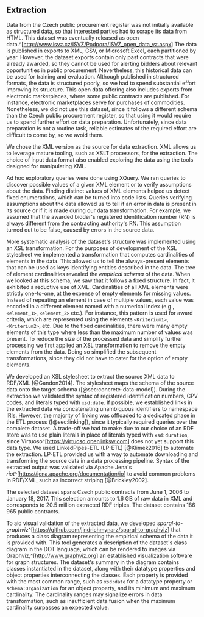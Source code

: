 ## Extraction

Data from the Czech public procurement register was not initially available as structured data, so that interested parties had to scrape its data from HTML.
This dataset was eventually released as open data.^[<http://www.isvz.cz/ISVZ/Podpora/ISVZ_open_data_vz.aspx>]
The data is published in exports to XML, CSV, or Microsoft Excel, each partitioned by year.
However, the dataset exports contain only past contracts that were already awarded, so they cannot be used for alerting bidders about relevant opportunities in public procurement.
Nevertheless, this historical data can be used for training and evaluation.
Although published in structured formats, the data is structured poorly, so we had to spend substantial effort improving its structure.
This open data offering also includes exports from electronic marketplaces, where some public contracts are published.
For instance, electronic marketplaces serve for purchases of commodities.
Nonetheless, we did not use this dataset, since it follows a different schema than the Czech public procurement register, so that using it would require us to spend further effort on data preparation.
Unfortunately, since data preparation is not a routine task, reliable estimates of the required effort are difficult to come by, so we avoid them.

We chose the XML version as the source for data extraction.
XML allows us to leverage mature tooling, such as XSLT processors, for the extraction.
The choice of input data format also enabled exploring the data using the tools designed for manipulating XML.

Ad hoc exploratory queries were done using XQuery.
We ran queries to discover possible values of a given XML element or to verify assumptions about the data.
Finding distinct values of XML elements helped us detect fixed enumerations, which can be turned into code lists.
Queries verifying assumptions about the data allowed us to tell if an error in data is present in its source or if it is made during our data transformation.
For example, we assumed that the awarded bidder's registered identification number (RN) is always different from the contracting authority's RN.
This assumption turned out to be false, caused by errors in the source data.

More systematic analysis of the dataset's structure was implemented using an XSL transformation.
For the purposes of development of the XSL stylesheet we implemented a transformation that computes cardinalities of elements in the data.
This allowed us to tell the always-present elements that can be used as keys identifying entities described in the data.
The tree of element cardinalities revealed the *empirical schema* of the data.
When we looked at this schema, we saw that it follows a fixed structure.
In fact, it exhibited a reductive use of XML.
Cardinalities of all XML elements were strictly one-to-one, at the expense of empty elements for missing values.
Instead of repeating an element in case of multiple values, each value was encoded in a different element named with a numerical index (e.g., `<element_1>`, `<element_2>` etc.).
For instance, this pattern is used for award criteria, which are represented using the elements `<Kriterium1>`, `<Kriterium2>`, etc.
Due to the fixed cardinalities, there were many empty elements of this type where less than the maximum number of values was present.
To reduce the size of the processed data and simplify further processing we first applied an XSL transformation to remove the empty elements from the data.
Doing so simplified the subsequent transformations, since they did not have to cater for the option of empty elements.

We developed an XSL stylesheet to extract the source XML data to RDF/XML [@Gandon2014].
The stylesheet maps the schema of the source data onto the target schema ([@sec:concrete-data-model]).
During the extraction we validated the syntax of registered identification numbers, CPV codes, and literals typed with `xsd:date`.
If possible, we established links in the extracted data via concatenating unambiguous identifiers to namespace IRIs.
However, the majority of linking was offloaded to a dedicated phase in the ETL process ([@sec:linking]), since it typically required queries over the complete dataset.
A trade-off we had to make due to our choice of an RDF store was to use plain literals in place of literals typed with `xsd:duration`, since Virtuoso^[<https://virtuoso.openlinksw.com>] does not yet support this data type.
We used LinkedPipes-ETL (LP-ETL) [@Klimek2016] to automate the extraction.
LP-ETL provided us with a way to automate downloading and transforming the source data in a data processing pipeline.
Syntax of the extracted output was validated via Apache Jena's *riot*^[<https://jena.apache.org/documentation/io>] to avoid common problems in RDF/XML, such as incorrect striping [@Brickley2002].

The selected dataset spans Czech public contracts from June 1, 2006 to January 18, 2017.
This selection amounts to 1.6 GB of raw data in XML and corresponds to 20.5 million extracted RDF triples.
The dataset contains 186 965 public contracts.

To aid visual validation of the extracted data, we developed *sparql-to-graphviz*^[<https://github.com/jindrichmynarz/sparql-to-graphviz>] that produces a class diagram representing the empirical schema of the data it is provided with.
This tool generates a description of the dataset's class diagram in the DOT language, which can be rendered to images via Graphviz,^[<http://www.graphviz.org>] an established visualization software for graph structures.
The dataset's summary in the diagram contains classes instantiated in the dataset, along with their datatype properties and object properties interconnecting the classes.
Each property is provided with the most common range, such as `xsd:date` for a datatype property or `schema:Organization` for an object property, and its minimum and maximum cardinality.
The cardinality ranges may signalize errors in data transformation, such as insufficient data fusion when the maximum cardinality surpasses an expected value.

<!--
- Data validation is typically mentioned as an instrinsic part of extraction. However, it is also found in the transformation step.
- We currently do "validation through use". Syntactical validation is performed when loading the data into an RDF store. However, the data breaks many assumptions of the Public Contracts Ontology to allow to automated validation using tools such as RDFUnit.
-->
